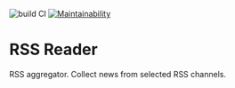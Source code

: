 ![build CI](https://github.com/u-master/frontend-project-lvl3/workflows/test%20coverage/badge.svg)
[![Maintainability](https://api.codeclimate.com/v1/badges/21fb6a16463b99aa22f4/maintainability)](https://codeclimate.com/github/u-master/frontend-project-lvl3/maintainability)

# RSS Reader

RSS aggregator. Collect news from selected RSS channels.
